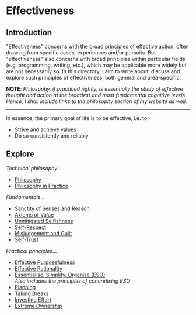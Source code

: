 # Effectiveness
## Introduction
"Effectiveness" concerns with the broad principles of effective action, often drawing from specific cases, experiences and/or pursuits. But "effectiveness" also concerns with broad principles within particular fields (e.g. programming, writing, etc.), which may be applicable more widely but are not necessarily so. In this directory, I aim to write about, discuss and explore such principles of effectiveness, both general and area-specific.

**NOTE**: _Philosophy, if practiced rightly, is essentially the study of effective thought and action at the broadest and most fundamental cognitive levels. Hence, I shall include links to the philosophy section of my website as well._

---

In essence, the primary goal of life is to be effective, i.e. to:

- Strive and achieve values
- Do so consistently and reliably

## Explore
_Technical philosophy_...

- [Philosophy](https://pranav-gopalkrishna.github.io/philosophy)
- [Philosophy in Practice](https://pranav-gopalkrishna.github.io/philosophy/philosophy-in-practice)

_Fundamentals_...

- [Sanctity of Senses and Reason](https://pranav-gopalkrishna.github.io/effectiveness/sanctity-of-senses-and-reason.html)
- [Axioms of Value](https://pranav-gopalkrishna.github.io/effectiveness/axioms-of-value.html)
- [Unmitigated Selfishness](https://pranav-gopalkrishna.github.io/effectiveness/unmitigated-selfishness.html)
- [Self-Respect](https://pranav-gopalkrishna.github.io/effectiveness/self-respect.html)
- [Misjudgement and Guilt](https://pranav-gopalkrishna.github.io/effectiveness/misjudgement-and-guilt.html)
- [Self-Trust](https://pranav-gopalkrishna.github.io/effectiveness/self-trust.html)

_Practical principles_...

- [Effective Purposefulness](https://pranav-gopalkrishna.github.io/effectiveness/effective-purposefulness.html)
- [Effective Rationality](https://pranav-gopalkrishna.github.io/effectiveness/effective-rationality.html)
- [Essentialise, Simplify, Organise (ESO)](https://pranav-gopalkrishna.github.io/effectiveness/eso.html) <br> _Also includes the principles of concretising ESO_
- [Planning](https://pranav-gopalkrishna.github.io/effectiveness/planning.html)
- [Taking Breaks](https://pranav-gopalkrishna.github.io/effectiveness/taking-breaks.html)
- [Investing Effort](https://pranav-gopalkrishna.github.io/effectiveness/investing-effort.html)
- [Extreme Ownership](https://pranav-gopalkrishna.github.io/effectiveness/extreme-ownership.html)
